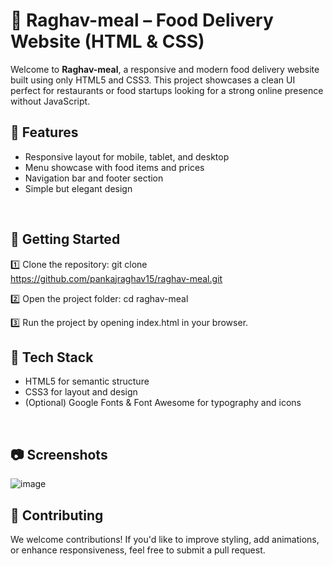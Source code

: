 # 🍕 Raghav-meal – Food Delivery Website (HTML & CSS)

Welcome to **Raghav-meal**, a responsive and modern food delivery website built using only HTML5 and CSS3. This project showcases a clean UI perfect for restaurants or food startups looking for a strong online presence without JavaScript.
<br>

## 📌 Features

- Responsive layout for mobile, tablet, and desktop
- Menu showcase with food items and prices
- Navigation bar and footer section
- Simple but elegant design
<br>

## 🚀 Getting Started
1️⃣ Clone the repository: 
git clone https://github.com/pankajraghav15/raghav-meal.git

2️⃣ Open the project folder: 
cd raghav-meal

3️⃣ Run the project by opening index.html in your browser.
<br>

## 🎨 Tech Stack
- HTML5 for semantic structure
- CSS3 for layout and design
- (Optional) Google Fonts & Font Awesome for typography and icons
<br>

## 📷 Screenshots
![image](https://github.com/user-attachments/assets/c18f8340-cf45-4ded-b5da-460d1dab0acf)
<br>


## 🤝 Contributing
We welcome contributions! If you'd like to improve styling, add animations, or enhance responsiveness, feel free to submit a pull request.




